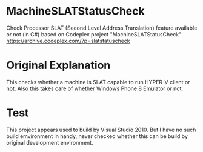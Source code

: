 # MachineSLATStatusCheck
Check Processor SLAT (Second Level Address Translation) feature available or not (in C#)
based on Codeplex project "MachineSLATStatusCheck"
https://archive.codeplex.com/?p=slatstatuscheck

# Original Explanation
This <Tool> checks whether a machine is SLAT capable to run HYPER-V client or not. Also this takes care of whether Windows Phone 8 Emulator or not.

# Test
This project appears used to build by Visual Studio 2010. But I have no such build emvironment in handy, never checked whether this can be build by original development environment.
  
